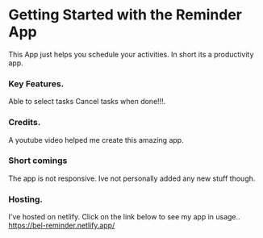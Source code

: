  # Getting Started with the Reminder App
 This App just helps you schedule your activities.
 In short its a productivity app.
 
 ### Key Features.
 Able to select tasks
 Cancel tasks when done!!!.
 
 ### Credits.
 A youtube video helped me create this amazing app.
 
 ### Short comings
 The app is not responsive.
 Ive not personally added any new stuff though.
 
 ### Hosting.
 I've hosted on netlify.
 Click on the link below to see my app in usage..
 https://bel-reminder.netlify.app/
